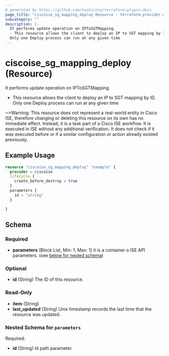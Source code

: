 ```yaml
---
# generated by https://github.com/hashicorp/terraform-plugin-docs
page_title: "ciscoise_sg_mapping_deploy Resource - terraform-provider-ciscoise"
subcategory: ""
description: |-
  It performs update operation on IPToSGTMapping.
  - This resource allows the client to deploy an IP to SGT mapping by ID.
  Only one Deploy process can run at any given time
---
```


# ciscoise_sg_mapping_deploy (Resource)

It performs update operation on IPToSGTMapping.
- This resource allows the client to deploy an IP to SGT mapping by ID.
Only one Deploy process can run at any given time

~>Warning: This resource does not represent a real-world entity in Cisco ISE, therefore changing or deleting this resource on its own has no immediate effect. Instead, it is a task part of a Cisco ISE workflow. It is executed in ISE without any additional verification. It does not check if it was executed before or if a similar configuration or action already existed previously.

## Example Usage

```terraform
resource "ciscoise_sg_mapping_deploy" "example" {
  provider = ciscoise
  lifecycle {
    create_before_destroy = true
  }
  parameters {
    id = "string"
  }

}
```

<!-- schema generated by tfplugindocs -->
## Schema

### Required

- **parameters** (Block List, Min: 1, Max: 1) it is a container o ISE API parameters. (see [below for nested schema](#nestedblock--parameters))

### Optional

- **id** (String) The ID of this resource.

### Read-Only

- **item** (String)
- **last_updated** (String) Unix timestamp records the last time that the resource was updated.

<a id="nestedblock--parameters"></a>
### Nested Schema for `parameters`

Required:

- **id** (String) id path parameter.


